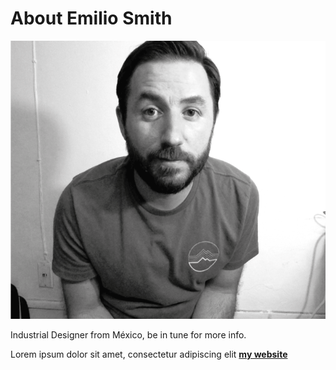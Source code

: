# About Emilio Smith 

![](../images/emilio1.png)

Industrial Designer from México, be in tune for more info.

Lorem ipsum dolor sit amet, consectetur adipiscing elit **[my website](https://community.emergentfutures.io/courses/5566525/content)**
